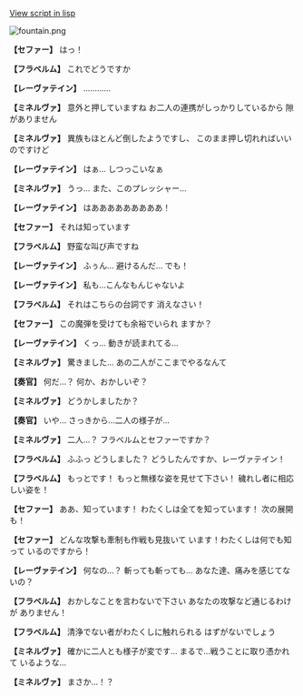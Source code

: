 [View script in lisp](../scripts/210122093.txt)

![fountain.png](../images/backgrounds/fountain.png)

**【セファー】**
はっ！

**【フラベルム】**
これでどうですか

**【レーヴァテイン】**
…………

**【ミネルヴァ】**
意外と押していますね
お二人の連携がしっかりしているから
隙がありません

**【ミネルヴァ】**
異族もほとんど倒したようですし、
このまま押し切れればいいのですけど

**【レーヴァテイン】**
はぁ…
しつっこいなぁ

**【ミネルヴァ】**
うっ…
また、このプレッシャー…

**【レーヴァテイン】**
はあああああああああ！

**【セファー】**
それは知っています

**【フラベルム】**
野蛮な叫び声ですね

**【レーヴァテイン】**
ふぅん…
避けるんだ…
でも！

**【レーヴァテイン】**
私も…こんなもんじゃないよ

**【フラベルム】**
それはこちらの台詞です
消えなさい！

**【セファー】**
この魔弾を受けても余裕でいられ
ますか？

**【レーヴァテイン】**
くっ…
動きが読まれてる…

**【ミネルヴァ】**
驚きました…
あの二人がここまでやるなんて

**【奏官】**
何だ…？
何か、おかしいぞ？

**【ミネルヴァ】**
どうかしましたか？

**【奏官】**
いや…
さっきから…二人の様子が…

**【ミネルヴァ】**
二人…？
フラベルムとセファーですか？

**【フラベルム】**
ふふっ
どうしました？
どうしたんですか、レーヴァテイン！

**【フラベルム】**
もっとです！
もっと無様な姿を見せて下さい！
穢れし者に相応しい姿を！

**【セファー】**
ああ、知っています！
わたくしは全てを知っています！
次の展開も！

**【セファー】**
どんな攻撃も牽制も作戦も見抜いて
います！わたくしは何でも知って
いるのですから！

**【レーヴァテイン】**
何なの…？
斬っても斬っても…
あなた達、痛みを感じてないの？

**【フラベルム】**
おかしなことを言わないで下さい
あなたの攻撃など通じるわけが
ありません！

**【フラベルム】**
清浄でない者がわたくしに触れられる
はずがないでしょう

**【ミネルヴァ】**
確かに二人とも様子が変です…
まるで…戦うことに取り憑かれて
いるような…

**【ミネルヴァ】**
まさか…！？